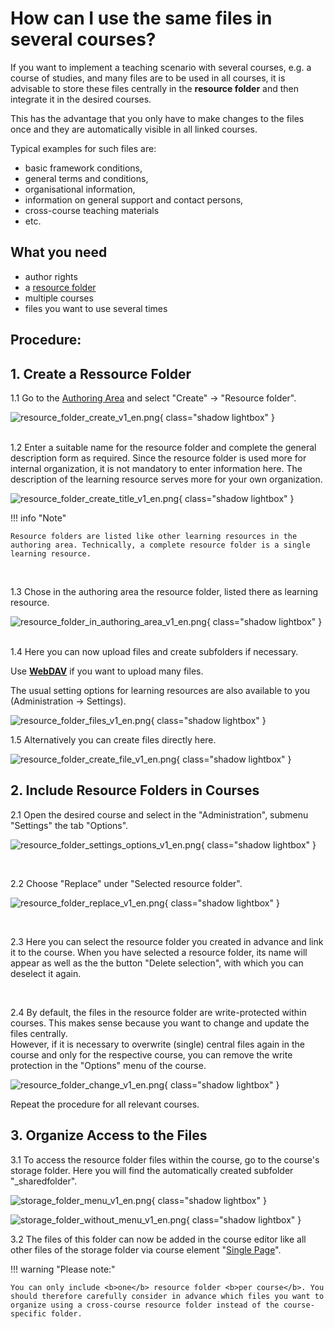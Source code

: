 # How can I use the same files in several courses?

If you want to implement a teaching scenario with several courses, e.g. a
course of studies, and many files are to be used in all courses, it is
advisable to store these files centrally in the **resource
folder** and then integrate it in the desired courses.

This has the advantage that you only have to make changes to the files once and they are automatically visible in all linked courses.

Typical examples for such files are:

* basic framework conditions,
* general terms and conditions,
* organisational information,
* information on general support and contact persons,
* cross-course teaching materials
* etc.

## What you need

* author rights
* a [resource folder](../../manual_user/learningresources/index.md)
* multiple courses
* files you want to use several times

## Procedure:

## 1. Create a Ressource Folder  

1.1 Go to the [Authoring Area](../../manual_user/area_modules/Authoring.md) and select "Create" -> "Resource folder".

![resource_folder_create_v1_en.png](assets/resource_folder_create_v1_en.png){ class="shadow lightbox" }  
<br>

1.2 Enter a suitable name for the resource folder and complete the general description form as required. Since the resource folder is used more for internal organization, it is not mandatory to enter information here. The description of the learning resource serves more for your own organization.  

![resource_folder_create_title_v1_en.png](assets/resource_folder_create_title_v1_en.png){ class="shadow lightbox" }  

!!! info "Note"

    Resource folders are listed like other learning resources in the authoring area. Technically, a complete resource folder is a single learning resource.
<br>

1.3 Chose in the authoring area the resource folder, listed there as learning resource.  

![resource_folder_in_authoring_area_v1_en.png](assets/resource_folder_in_authoring_area_v1_en.png){ class="shadow lightbox" }  
<br>

1.4 Here you can now upload files and create subfolders if necessary.

Use [**WebDAV**](../webdav/webdav.md) if you want to upload many files.  

The usual setting options for learning resources are also available to you (Administration -> Settings).

![resource_folder_files_v1_en.png](assets/resource_folder_files_v1_en.png){ class="shadow lightbox" } 


1.5 Alternatively you can create files directly here.

![resource_folder_create_file_v1_en.png](assets/resource_folder_create_file_v1_en.png){ class="shadow lightbox" } 


## 2. Include Resource Folders in Courses  

2.1 Open the desired course and select in the "Administration", submenu "Settings" the tab "Options".

![resource_folder_settings_options_v1_en.png](assets/resource_folder_settings_options_v1_en.png){ class="shadow lightbox" }

<br>

2.2 Choose "Replace" under "Selected resource folder".

![resource_folder_replace_v1_en.png](assets/resource_folder_replace_v1_en.png){ class="shadow lightbox" } 

<br>

2.3 Here you can select the resource folder you created in advance and link it to the course. When you have selected a resource folder, its name will appear as well as the
the button "Delete selection", with which you can deselect it again.

<br>

2.4 By default, the files in the resource folder are write-protected within courses. This makes sense because you want to change and update the files centrally. <br>However, if it is necessary to overwrite (single) central files
again in the course and only for the respective course, you can remove the write protection in the "Options" menu of the course.

![resource_folder_change_v1_en.png](assets/resource_folder_change_v1_en.png){ class="shadow lightbox" }
    
Repeat the procedure for all relevant courses.

## 3. Organize Access to the Files  

3.1 To access the resource folder files within the course, go to the course's storage folder. Here you will find the automatically created subfolder "_sharedfolder".

![storage_folder_menu_v1_en.png](assets/storage_folder_menu_v1_en.png){ class="shadow lightbox" }

![storage_folder_without_menu_v1_en.png](assets/storage_folder_without_menu_v1_en.png){ class="shadow lightbox" }
  
3.2 The files of this folder can now be added in the course editor like all other files of the storage folder via course element "[Single Page](../../manual_user/learningresources/Knowledge_Transfer.md#single_page)".

!!! warning "Please note:"

    You can only include <b>one</b> resource folder <b>per course</b>. You should therefore carefully consider in advance which files you want to organize using a cross-course resource folder instead of the course-specific folder.

